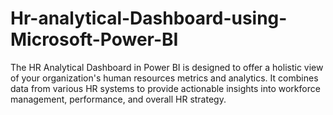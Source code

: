 # Hr-analytical-Dashboard-using-Microsoft-Power-BI
The HR Analytical Dashboard in Power BI is designed to offer a holistic view of your organization's human resources metrics and analytics. It combines data from various HR systems to provide actionable insights into workforce management, performance, and overall HR strategy.
